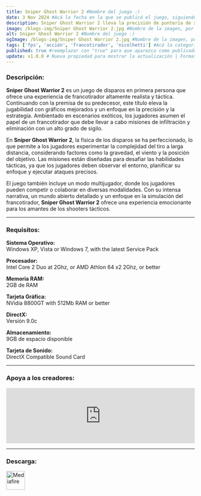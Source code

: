 ```yaml
---
title: Sniper Ghost Warrior 2 #Nombre del juego :)
date: 3 Nov 2024 #Acá la fecha en la que se publicó el juego, siguiendo este formato: Dia "30", Mes "Oct", Año "2024" = como debe quedar: 30 Oct 2024
description: Sniper Ghost Warrior 2 lleva la precisión de puntería de su predecesor a nuevas y emocionantes alturas. #Acá una mini descripción del juego
image: /blogs-img/Sniper Ghost Warrior 2.jpg #Nombre de la imagen, por lo general es exactamente el mismo nombre que el juego excluyendo lo ":" (Dos puntos)
alt: Sniper Ghost Warrior 2 #Nombre del juego :)
ogImage: /blogs-img/Sniper Ghost Warrior 2.jpg #Nombre de la imagen, por lo general es exactamente el mismo nombre que el juego excluyendo lo ":" (Dos puntos)
tags: ['fps', 'acción', 'francotirador', 'nicolhetti'] #Acá la categoría o categorías del juego, si es más de una se coloca en este formato: ['categoría1', 'categoría2']
published: true #reemplazar con "true" para que aparezca como publicado
update: v1.0.0 # Nueva propiedad para mostrar la actualización | Formato: v1.0.0
---
```


<!--En VSCode seleccionando una palabra, por ejemplo: "Sniper Ghost Warrior 2" y apretando Ctrl+F2 se seleccionan todas las palabras iguales-->

### Descripción:
**Sniper Ghost Warrior 2** es un juego de disparos en primera persona que ofrece una experiencia de francotirador altamente realista y táctica. Continuando con la premisa de su predecesor, este título eleva la jugabilidad con gráficos mejorados y un enfoque en la precisión y la estrategia. Ambientado en escenarios exóticos, los jugadores asumen el papel de un francotirador que debe llevar a cabo misiones de infiltración y eliminación con un alto grado de sigilo.

En **Sniper Ghost Warrior 2**, la física de los disparos se ha perfeccionado, lo que permite a los jugadores experimentar la complejidad del tiro a larga distancia, considerando factores como la gravedad, el viento y la posición del objetivo. Las misiones están diseñadas para desafiar las habilidades tácticas, ya que los jugadores deben observar el entorno, planificar su enfoque y ejecutar ataques precisos.

El juego también incluye un modo multijugador, donde los jugadores pueden competir o colaborar en diversas modalidades. Con su intensa narrativa, un mundo abierto detallado y un enfoque en la simulación del francotirador, **Sniper Ghost Warrior 2** ofrece una experiencia emocionante para los amantes de los shooters tácticos.

<!--Prompt para Chat-GPT: Hazme una descripción para el juego "Sniper Ghost Warrior 2" y cada que menciones "Sniper Ghost Warrior 2" ponlo en negrita -->

---

### Requisitos:
**Sistema Operativo:**  
Windows XP, Vista or Windows 7, with the latest Service Pack

**Procesador:**  
Intel Core 2 Duo at 2Ghz, or AMD Athlon 64 x2 2Ghz, or better

**Memoria RAM:**  
2GB de RAM

**Tarjeta Gráfica:**  
NVidia 8800GT with 512Mb RAM or better

**DirectX:**  
Versión 9.0c

**Almacenamiento:**  
9GB de espacio disponible

**Tarjeta de Sonido:**  
DirectX Compatible Sound Card

<!--Si falta o sobra un requisito se quita o se agrega manteniendo el mismo formato-->

---

### Apoya a los creadores:
<iframe src="https://store.steampowered.com/widget/34870/" frameborder="0" style="background-color: transparent; width: 100% !important; aspect-ratio: 646 / 190;"></iframe>

<!--Reemplazar los numeros (AppID) del juego (en este caso 2668510) por el numero (AppID) correspondiente con el juego a publicar-->
<!--El AppID se encuentra en la URL del Juego en Steam-->

---

### Descarga:

[<img src="https://gist.github.com/cxmeel/0dbc95191f239b631c3874f4ccf114e2/raw/download.svg" alt="Mediafire" height="50" />](https://www.mediafire.com/file/taqjhlvv34wanp6/Sniper_Ghost_Warrior_2_-_By_Nicolhetti_Projects.zip/file)

<!-- # se debe reemplazar por el link de descarga-->

<!--NOMBRE-DEL-SERVICIO se debe reemplazar por el servicio donde está subido el juego-->